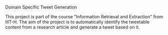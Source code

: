 
Domain Specific Tweet Generation

This project is part of the course "Information Retrieval and Extraction" from IIIT-H. The aim of the project is to automatically identify the tweetable content from a research article and generate a tweet based on it.